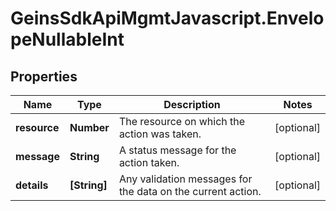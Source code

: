 # GeinsSdkApiMgmtJavascript.EnvelopeNullableInt

## Properties

Name | Type | Description | Notes
------------ | ------------- | ------------- | -------------
**resource** | **Number** | The resource on which the action was taken. | [optional] 
**message** | **String** | A status message for the action taken. | [optional] 
**details** | **[String]** | Any validation messages for the data on the current action. | [optional] 


